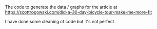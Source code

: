 The code to generate the data / graphs for the article at https://scottrogowski.com/did-a-30-day-bicycle-tour-make-me-more-fit

I have done some cleaning of code but it's not perfect
